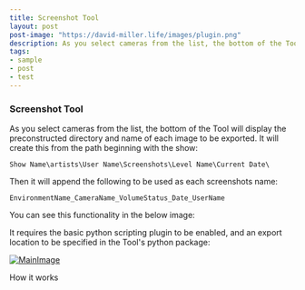 ```yaml
---
title: Screenshot Tool
layout: post
post-image: "https://david-miller.life/images/plugin.png"
description: As you select cameras from the list, the bottom of the Tool will display the preconstructed directory and name of each image to be exported.
tags:
- sample
- post
- test
---
```


### Screenshot Tool

As you select cameras from the list, the bottom of the Tool will display the preconstructed directory and name of each image to be exported. It will create this from the path beginning with the show:

    Show Name\artists\User Name\Screenshots\Level Name\Current Date\

Then it will append the following to be used as each screenshots name:

    EnvironmentName_CameraName_VolumeStatus_Date_UserName

You can see this functionality in the below image:

It requires the basic python scripting plugin to be enabled, and an export location to be specified in the Tool's python package:

[![MainImage](https://david-miller.life/images/plugin.png)](https://david-miller.life/images/plugin.png)

How it works